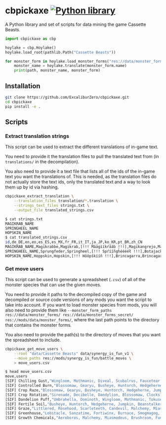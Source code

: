 # cbpickaxe [![Python library](https://github.com/ExcaliburZero/cbpickaxe/actions/workflows/python-library.yml/badge.svg)](https://github.com/ExcaliburZero/cbpickaxe/actions/workflows/python-library.yml)
A Python library and set of scripts for data mining the game Cassette Beasts.

```python
import cbpickaxe as cbp

hoylake = cbp.Hoylake()
hoylake.load_root(pathlib.Path("Cassette Beasts"))

for monster_form in hoylake.load_monster_forms("res://data/monster_forms/").values():
    monster_name = hoylake.translate(monster_form.name)
    print(path, monster_name, monster_form)
```

## Installation
```bash
git clone https://github.com/ExcaliburZero/cbpickaxe.git
cd cbpickaxe
pip install -e .
```

## Scripts
### Extract translation strings
This script can be used to extract the different translations of in-game text.

You need to provide it the translation files to pull the translated text from (in `translations/` in the decompilation).

You also need to provide it a text file that lists all of the ids of the in-game text you want the translations of. This is needed, as the translation files do not actually store the text ids, only the translated text and a way to look them up by id via hashing.
```bash
cbpickaxe_extract_translation \
    --translation_files translation/*.translation \
    --strings_text_files strings.txt \
    --output_file translated_strings.csv
```

```bash
$ cat strings.txt
MAGIKRAB_NAME
SPRINGHEEL_NAME
HOPSKIN_NAME
$ cat translated_strings.csv
id,de_DE,en,eo,es_ES,es_MX,fr_FR,it_IT,ja_JP,ko_KR,pt_BR,zh_CN
MAGIKRAB_NAME,Magikrabbe,Magikrab,[!!! Máágííkŕááb !!!],Magikangrejo,Magikangrejo,Magicrabe,Magistaceo,マギカツギ,마법게,Magikaranguejo,魔术蟹
SPRINGHEEL_NAME,Sprungfeder,Springheel,[!!! Spŕííñgh̀ééééł !!!],Botajack,Botajack,Ressortalon,Saltatore,ピョンジャック,폴짝깨비,Saltamola,弹簧腿
HOPSKIN_NAME,Hoppskin,Hopskin,[!!! Hôôpškííñ !!!],Brincagarra,Brincagarras,Sautepeau,Balzospello,ホップスキン,홉스킨,Pulagarra,蝠普金斯
```

### Get move users
This script can be used to generate a spreadsheet (`.csv`) of all of the monster species that can use the given moves.

You need to provide it paths to the decompiled copy of the game and decompiled or source code versions of any mods you want the script to take into account. If you want to load monster species from mods, you will also need to provide them like `--monster_form_paths res://data/monster_forms/ res://data/monster_forms_secret/ res://mods/data/monster_forms/`, where the last path points to the directory that contains the monster forms.

You also need to provide the path(s) to the directory of moves that you want the spreadsheet to include.
```bash
cbpickaxe_get_move_users \
    --root "data/Cassette Beasts" data/synergy_is_fun_v1 \
    --move_paths res://mods/synergy_is_fun/battle_moves \
    > move_users.csv
```

```bash
$ head move_users.csv
move,users
[SIF] Chilling Gust,"Wingloom, Mothmanic, Diveal, Scubalrus, Faucetear, Fountess, Sparktan, Zeustrike, Shining Kuneko, Undyin, Spooki-onna, Diveberg"
[SIF] Controlled Burn,"Blossomaw, Gearyu, Busheye, Huntorch, Hedgeherne, Jumpkin, Beanstalker, Draculeaf, Rockertrice, Adeptile"
[SIF] Crop Raze,"Blossomaw, Gearyu, Busheye, Huntorch, Hedgeherne, Jumpkin, Beanstalker, Draculeaf, Rockertrice, Adeptile"
[SIF] Crop Rotation,"Sirenade, Decibelle, Dandylion, Blossomaw, Clocksley, Robindam, Muskrateer, Ratcousel, Elfless, Grampus, Faerious, Busheye, Huntorch, Hedgeherne, Jumpkin, Beanstalker, Draculeaf, Pawndead, Skelevangelist, Kingrave, Queenyx"
[SIF] Dandelion Puff,"Umbrahella, Dominoth, Wingloom, Mothmanic, Tokusect, Padpole, Frillypad, Liligator, Jellyton, Shining Kuneko, Khepri, Ferriclaw, Auriclaw"
[SIF] Fertile Soil,"Busheye, Huntorch, Hedgeherne, Jumpkin, Beanstalker, Draculeaf"
[SIF] Graze,"Littlered, Rosehood, Scarleteeth, Candevil, Malchemy, Miasmodeus, Vendemon, Gumbaal, Wooltergeist, Ramtasm, Zombleat, Capricorpse, Dandylion, Blossomaw, Macabra, Folklord, Dominoth, Wingloom, Mothmanic, Tokusect, Manispear, Palangolin, Kittelly, Cat-5, Puppercut, Southpaw, Ratcousel, Terracooka, Coaldron, Jumpkin, Beanstalker, Draculeaf, Anathema, Trapwurm, Wyrmaw"
[SIF] Greenhouse,"Lobstacle, Sanzatime, Fortiwinx, Burnace, Smogmagog, Pondwalker, Sharktanker, Averevoir"
[SIF] Growth Chemicals,"Aeroboros, Malchemy, Miasmodeus, Brushroom, Fungogh, Busheye, Huntorch, Hedgeherne, Jumpkin, Beanstalker, Draculeaf, Burnace, Smogmagog, Ferriclaw, Auriclaw"
```